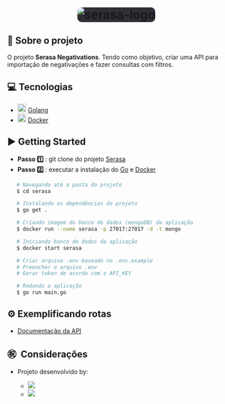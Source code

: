 <h1 align="center">
  <img style="background-color: #312e38; border-radius: 10px;" alt="serasa-logo" src="https://www.foregon.com/blog/wp-content/uploads/2020/10/servicosdaserasaexperian-1068x601.jpeg" />
</h1>

## 🔖 Sobre o projeto

O projeto **Serasa Negativations**. Tendo como objetivo, criar uma API para importação de negativações e fazer consultas com filtros.

## 💻 Tecnologias

- <img width="20px" src="https://img.icons8.com/color/2x/golang.png" /> [Golang](https://golang.org/ "Golang")
- <img width="20px" src="https://img.icons8.com/dusk/2x/docker.png" /> [Docker](https://www.docker.com/ "Docker")

## ▶️ Getting Started

- **Passo 1️⃣** : git clone do projeto [Serasa](https://github.com/rafaelsanzio/serasa "Serasa")
- **Passo 2️⃣** : executar a instalação do [Go](https://golang.org/ "Go") e [Docker](https://www.docker.com/ "Docker")

```bash
   # Navegando até a pasta do projeto
   $ cd serasa

   # Instalando as dependências do projeto
   $ go get .

   # Criando imagem do banco de dados (mongoDB) da aplicação
   $ docker run --name serasa -p 27017:27017 -d -t mongo

   # Iniciando banco de dados da aplicação
   $ docker start serasa

   # Criar arquivo .env baseado no .env.example
   # Preencher o arquivo .env
   # Gerar token de acordo com o API_KEY

   # Rodando a aplicação
   $ go run main.go
```

## ⚙️ Exemplificando rotas

- [Documentação da API](https://documenter.getpostman.com/view/15147727/TzCJgpwK "Documentação da API")

## ㊗ ️ Considerações

- Projeto desenvolvido by:

  - <a href="https://github.com/rafaelsanzio">
      <img src="https://img.shields.io/badge/-Rafael%20Sanzio-000000?style=flat&logo=GitHub&logoColor=#000000" />
    </a>

  - <a href="https://www.linkedin.com/in/rafael-sanzio-012778143/">
      <img src="https://img.shields.io/badge/-Rafael%20Sanzio-0077B5?style=flat&logo=LinkedIN&logoColor=#000000" />
    </a>
